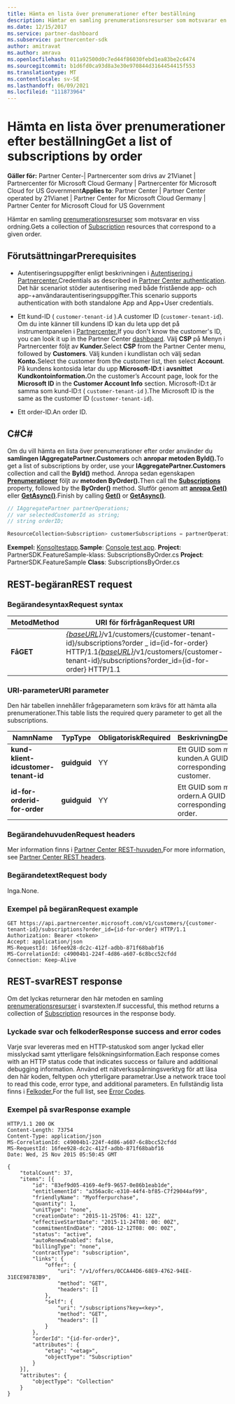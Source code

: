 ```yaml
---
title: Hämta en lista över prenumerationer efter beställning
description: Hämtar en samling prenumerationsresurser som motsvarar en viss ordning.
ms.date: 12/15/2017
ms.service: partner-dashboard
ms.subservice: partnercenter-sdk
author: amitravat
ms.author: amrava
ms.openlocfilehash: 011a92500d0c7ed44f86030febd1ea83be2c6474
ms.sourcegitcommit: b1d6fd0ca93d8a3e30e970844d3164454415f553
ms.translationtype: MT
ms.contentlocale: sv-SE
ms.lasthandoff: 06/09/2021
ms.locfileid: "111873964"
---
```

# <a name="get-a-list-of-subscriptions-by-order"></a><span data-ttu-id="13812-103">Hämta en lista över prenumerationer efter beställning</span><span class="sxs-lookup"><span data-stu-id="13812-103">Get a list of subscriptions by order</span></span>

<span data-ttu-id="13812-104">**Gäller för:** Partner Center-| Partnercenter som drivs av 21Vianet | Partnercenter för Microsoft Cloud Germany | Partnercenter för Microsoft Cloud for US Government</span><span class="sxs-lookup"><span data-stu-id="13812-104">**Applies to**: Partner Center | Partner Center operated by 21Vianet | Partner Center for Microsoft Cloud Germany | Partner Center for Microsoft Cloud for US Government</span></span>

<span data-ttu-id="13812-105">Hämtar en samling [prenumerationsresurser](subscription-resources.md) som motsvarar en viss ordning.</span><span class="sxs-lookup"><span data-stu-id="13812-105">Gets a collection of [Subscription](subscription-resources.md) resources that correspond to a given order.</span></span>

## <a name="prerequisites"></a><span data-ttu-id="13812-106">Förutsättningar</span><span class="sxs-lookup"><span data-stu-id="13812-106">Prerequisites</span></span>

- <span data-ttu-id="13812-107">Autentiseringsuppgifter enligt beskrivningen i [Autentisering i Partnercenter.](partner-center-authentication.md)</span><span class="sxs-lookup"><span data-stu-id="13812-107">Credentials as described in [Partner Center authentication](partner-center-authentication.md).</span></span> <span data-ttu-id="13812-108">Det här scenariot stöder autentisering med både fristående app- och app-+användarautentiseringsuppgifter.</span><span class="sxs-lookup"><span data-stu-id="13812-108">This scenario supports authentication with both standalone App and App+User credentials.</span></span>

- <span data-ttu-id="13812-109">Ett kund-ID ( `customer-tenant-id` ).</span><span class="sxs-lookup"><span data-stu-id="13812-109">A customer ID (`customer-tenant-id`).</span></span> <span data-ttu-id="13812-110">Om du inte känner till kundens ID kan du leta upp det på instrumentpanelen i [Partnercenter.](https://partner.microsoft.com/dashboard)</span><span class="sxs-lookup"><span data-stu-id="13812-110">If you don't know the customer's ID, you can look it up in the Partner Center [dashboard](https://partner.microsoft.com/dashboard).</span></span> <span data-ttu-id="13812-111">Välj **CSP** på Menyn i Partnercenter följt av **Kunder.**</span><span class="sxs-lookup"><span data-stu-id="13812-111">Select **CSP** from the Partner Center menu, followed by **Customers**.</span></span> <span data-ttu-id="13812-112">Välj kunden i kundlistan och välj sedan **Konto.**</span><span class="sxs-lookup"><span data-stu-id="13812-112">Select the customer from the customer list, then select **Account**.</span></span> <span data-ttu-id="13812-113">På kundens kontosida letar du upp **Microsoft-ID:t** i **avsnittet Kundkontoinformation.**</span><span class="sxs-lookup"><span data-stu-id="13812-113">On the customer’s Account page, look for the **Microsoft ID** in the **Customer Account Info** section.</span></span> <span data-ttu-id="13812-114">Microsoft-ID:t är samma som kund-ID:t ( `customer-tenant-id` ).</span><span class="sxs-lookup"><span data-stu-id="13812-114">The Microsoft ID is the same as the customer ID  (`customer-tenant-id`).</span></span>

- <span data-ttu-id="13812-115">Ett order-ID.</span><span class="sxs-lookup"><span data-stu-id="13812-115">An order ID.</span></span>

## <a name="c"></a><span data-ttu-id="13812-116">C\#</span><span class="sxs-lookup"><span data-stu-id="13812-116">C\#</span></span>

<span data-ttu-id="13812-117">Om du vill hämta en lista över prenumerationer efter order använder du **samlingen IAggregatePartner.Customers** och **anropar metoden ById().**</span><span class="sxs-lookup"><span data-stu-id="13812-117">To get a list of subscriptions by order, use your **IAggregatePartner.Customers** collection and call the **ById()** method.</span></span> <span data-ttu-id="13812-118">Anropa sedan egenskapen [**Prenumerationer**](/dotnet/api/microsoft.store.partnercenter.customers.icustomer.subscriptions) följt av **metoden ByOrder().**</span><span class="sxs-lookup"><span data-stu-id="13812-118">Then call the [**Subscriptions**](/dotnet/api/microsoft.store.partnercenter.customers.icustomer.subscriptions) property, followed by the **ByOrder()** method.</span></span> <span data-ttu-id="13812-119">Slutför genom att [**anropa Get()**](/dotnet/api/microsoft.store.partnercenter.genericoperations.ientireentitycollectionretrievaloperations-2.get) eller [**GetAsync()**](/dotnet/api/microsoft.store.partnercenter.genericoperations.ientireentitycollectionretrievaloperations-2.getasync).</span><span class="sxs-lookup"><span data-stu-id="13812-119">Finish by calling [**Get()**](/dotnet/api/microsoft.store.partnercenter.genericoperations.ientireentitycollectionretrievaloperations-2.get) or [**GetAsync()**](/dotnet/api/microsoft.store.partnercenter.genericoperations.ientireentitycollectionretrievaloperations-2.getasync).</span></span>

``` csharp
// IAggregatePartner partnerOperations;
// var selectedCustomerId as string;
// string orderID;

ResourceCollection<Subscription> customerSubscriptions = partnerOperations.Customers.ById(selectedCustomerId).Subscriptions.ByOrder(orderID).Get();
```

<span data-ttu-id="13812-120">**Exempel:** [Konsoltestapp](console-test-app.md).</span><span class="sxs-lookup"><span data-stu-id="13812-120">**Sample**: [Console test app](console-test-app.md).</span></span> <span data-ttu-id="13812-121">**Project:** PartnerSDK.FeatureSample-klass: SubscriptionsByOrder.cs </span><span class="sxs-lookup"><span data-stu-id="13812-121">**Project**: PartnerSDK.FeatureSample **Class**: SubscriptionsByOrder.cs</span></span>

## <a name="rest-request"></a><span data-ttu-id="13812-122">REST-begäran</span><span class="sxs-lookup"><span data-stu-id="13812-122">REST request</span></span>

### <a name="request-syntax"></a><span data-ttu-id="13812-123">Begärandesyntax</span><span class="sxs-lookup"><span data-stu-id="13812-123">Request syntax</span></span>

| <span data-ttu-id="13812-124">Metod</span><span class="sxs-lookup"><span data-stu-id="13812-124">Method</span></span>  | <span data-ttu-id="13812-125">URI för förfrågan</span><span class="sxs-lookup"><span data-stu-id="13812-125">Request URI</span></span>                                                                                                                   |
|---------|-------------------------------------------------------------------------------------------------------------------------------|
| <span data-ttu-id="13812-126">**Få**</span><span class="sxs-lookup"><span data-stu-id="13812-126">**GET**</span></span> | <span data-ttu-id="13812-127">[*{baseURL}*](partner-center-rest-urls.md)/v1/customers/{customer-tenant-id}/subscriptions?order \_ id={id-for-order} HTTP/1.1</span><span class="sxs-lookup"><span data-stu-id="13812-127">[*{baseURL}*](partner-center-rest-urls.md)/v1/customers/{customer-tenant-id}/subscriptions?order\_id={id-for-order} HTTP/1.1</span></span> |

### <a name="uri-parameter"></a><span data-ttu-id="13812-128">URI-parameter</span><span class="sxs-lookup"><span data-stu-id="13812-128">URI parameter</span></span>

<span data-ttu-id="13812-129">Den här tabellen innehåller frågeparametern som krävs för att hämta alla prenumerationer.</span><span class="sxs-lookup"><span data-stu-id="13812-129">This table lists the required query parameter to get all the subscriptions.</span></span>

| <span data-ttu-id="13812-130">Namn</span><span class="sxs-lookup"><span data-stu-id="13812-130">Name</span></span>                   | <span data-ttu-id="13812-131">Typ</span><span class="sxs-lookup"><span data-stu-id="13812-131">Type</span></span>     | <span data-ttu-id="13812-132">Obligatorisk</span><span class="sxs-lookup"><span data-stu-id="13812-132">Required</span></span> | <span data-ttu-id="13812-133">Beskrivning</span><span class="sxs-lookup"><span data-stu-id="13812-133">Description</span></span>                           |
|------------------------|----------|----------|---------------------------------------|
| <span data-ttu-id="13812-134">**kund-klient-id**</span><span class="sxs-lookup"><span data-stu-id="13812-134">**customer-tenant-id**</span></span> | <span data-ttu-id="13812-135">**guid**</span><span class="sxs-lookup"><span data-stu-id="13812-135">**guid**</span></span> | <span data-ttu-id="13812-136">Y</span><span class="sxs-lookup"><span data-stu-id="13812-136">Y</span></span>        | <span data-ttu-id="13812-137">Ett GUID som motsvarar kunden.</span><span class="sxs-lookup"><span data-stu-id="13812-137">A GUID corresponding to the customer.</span></span> |
| <span data-ttu-id="13812-138">**id-for-order**</span><span class="sxs-lookup"><span data-stu-id="13812-138">**id-for-order**</span></span>       | <span data-ttu-id="13812-139">**guid**</span><span class="sxs-lookup"><span data-stu-id="13812-139">**guid**</span></span> | <span data-ttu-id="13812-140">Y</span><span class="sxs-lookup"><span data-stu-id="13812-140">Y</span></span>        | <span data-ttu-id="13812-141">Ett GUID som motsvarar ordern.</span><span class="sxs-lookup"><span data-stu-id="13812-141">A GUID corresponding to the order.</span></span>    |

### <a name="request-headers"></a><span data-ttu-id="13812-142">Begärandehuvuden</span><span class="sxs-lookup"><span data-stu-id="13812-142">Request headers</span></span>

<span data-ttu-id="13812-143">Mer information finns i [Partner Center REST-huvuden.](headers.md)</span><span class="sxs-lookup"><span data-stu-id="13812-143">For more information, see [Partner Center REST headers](headers.md).</span></span>

### <a name="request-body"></a><span data-ttu-id="13812-144">Begärandetext</span><span class="sxs-lookup"><span data-stu-id="13812-144">Request body</span></span>

<span data-ttu-id="13812-145">Inga.</span><span class="sxs-lookup"><span data-stu-id="13812-145">None.</span></span>

### <a name="request-example"></a><span data-ttu-id="13812-146">Exempel på begäran</span><span class="sxs-lookup"><span data-stu-id="13812-146">Request example</span></span>

```http
GET https://api.partnercenter.microsoft.com/v1/customers/{customer-tenant-id}/subscriptions?order_id={id-for-order} HTTP/1.1
Authorization: Bearer <token>
Accept: application/json
MS-RequestId: 16fee928-dc2c-412f-adbb-871f68babf16
MS-CorrelationId: c49004b1-224f-4d86-a607-6c8bcc52cfdd
Connection: Keep-Alive
```

## <a name="rest-response"></a><span data-ttu-id="13812-147">REST-svar</span><span class="sxs-lookup"><span data-stu-id="13812-147">REST response</span></span>

<span data-ttu-id="13812-148">Om det lyckas returnerar den här metoden en samling [prenumerationsresurser](subscription-resources.md) i svarstexten.</span><span class="sxs-lookup"><span data-stu-id="13812-148">If successful, this method returns a collection of [Subscription](subscription-resources.md) resources in the response body.</span></span>

### <a name="response-success-and-error-codes"></a><span data-ttu-id="13812-149">Lyckade svar och felkoder</span><span class="sxs-lookup"><span data-stu-id="13812-149">Response success and error codes</span></span>

<span data-ttu-id="13812-150">Varje svar levereras med en HTTP-statuskod som anger lyckad eller misslyckad samt ytterligare felsökningsinformation.</span><span class="sxs-lookup"><span data-stu-id="13812-150">Each response comes with an HTTP status code that indicates success or failure and additional debugging information.</span></span> <span data-ttu-id="13812-151">Använd ett nätverksspårningsverktyg för att läsa den här koden, feltypen och ytterligare parametrar.</span><span class="sxs-lookup"><span data-stu-id="13812-151">Use a network trace tool to read this code, error type, and additional parameters.</span></span> <span data-ttu-id="13812-152">En fullständig lista finns i [Felkoder.](error-codes.md)</span><span class="sxs-lookup"><span data-stu-id="13812-152">For the full list, see [Error Codes](error-codes.md).</span></span>

### <a name="response-example"></a><span data-ttu-id="13812-153">Exempel på svar</span><span class="sxs-lookup"><span data-stu-id="13812-153">Response example</span></span>

```http
HTTP/1.1 200 OK
Content-Length: 73754
Content-Type: application/json
MS-CorrelationId: c49004b1-224f-4d86-a607-6c8bcc52cfdd
MS-RequestId: 16fee928-dc2c-412f-adbb-871f68babf16
Date: Wed, 25 Nov 2015 05:50:45 GMT

{
    "totalCount": 37,
    "items": [{
        "id": "83ef9d05-4169-4ef9-9657-0e86b1eab1de",
        "entitlementId": "a356ac8c-e310-44f4-bf85-C7f29044af99",
        "friendlyName": "Myofferpurchase",
        "quantity": 1,
        "unitType": "none",
        "creationDate": "2015-11-25T06: 41: 12Z",
        "effectiveStartDate": "2015-11-24T08: 00: 00Z",
        "commitmentEndDate": "2016-12-12T08: 00: 00Z",
        "status": "active",
        "autoRenewEnabled": false,
        "billingType": "none",
        "contractType": "subscription",
        "links": {
            "offer": {
                "uri": "/v1/offers/0CCA44D6-68E9-4762-94EE-31ECE98783B9",
                "method": "GET",
                "headers": []
            },
            "self": {
                "uri": "/subscriptions?key=<key>",
                "method": "GET",
                "headers": []
            }
        },
        "orderId": "{id-for-order}",
        "attributes": {
            "etag": "<etag>",
            "objectType": "Subscription"
        }
    }],
    "attributes": {
        "objectType": "Collection"
    }
}
```
